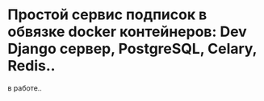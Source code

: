 # Простой сервис подписок в обвязке docker контейнеров: Dev Django сервер, PostgreSQL, Celary, Redis..
в работе.. 
